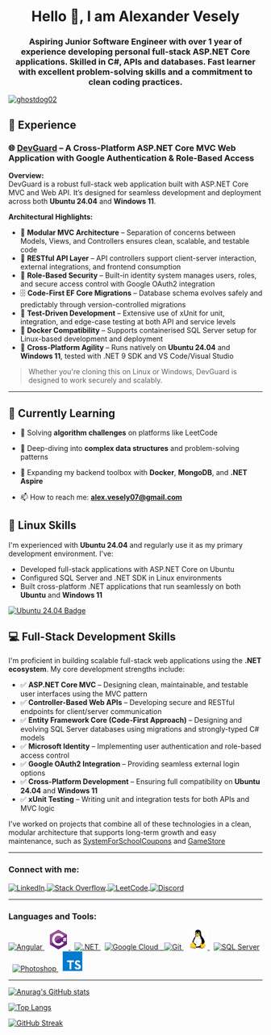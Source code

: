 <h1 align="center">Hello 👋, I am Alexander Vesely</h1>
<h3 align="center">
Aspiring Junior Software Engineer with over 1 year of experience developing personal full-stack ASP.NET Core applications. Skilled in C#, APIs and databases. Fast learner with excellent problem-solving skills and a commitment to clean coding practices.</h3>

<p align="left">
  <a href="https://github.com/ryo-ma/github-profile-trophy">
    <img src="https://github-profile-trophy.vercel.app/?username=ghostdog02" alt="ghostdog02" />
  </a>
</p>

## 💼 Experience

### 🌐 [DevGuard](https://github.com/Ghostdog02/DevGuardSystem) – A Cross-Platform ASP.NET Core MVC Web Application with Google Authentication & Role-Based Access

**Overview:**  
DevGuard is a robust full-stack web application built with ASP.NET Core MVC and Web API. It’s designed for seamless development and deployment across both **Ubuntu 24.04** and **Windows 11**.

**Architectural Highlights:**

- 🧱 **Modular MVC Architecture** – Separation of concerns between Models, Views, and Controllers ensures clean, scalable, and testable code
- 🔌 **RESTful API Layer** – API controllers support client-server interaction, external integrations, and frontend consumption
- 🧩 **Role-Based Security** – Built-in identity system manages users, roles, and secure access control with Google OAuth2 integration
- 🗄️ **Code-First EF Core Migrations** – Database schema evolves safely and predictably through version-controlled migrations
- 🧪 **Test-Driven Development** – Extensive use of xUnit for unit, integration, and edge-case testing at both API and service levels
- 🐳 **Docker Compatibility** – Supports containerised SQL Server setup for Linux-based development and deployment
- 🔀 **Cross-Platform Agility** – Runs natively on **Ubuntu 24.04** and **Windows 11**, tested with .NET 9 SDK and VS Code/Visual Studio

> Whether you're cloning this on Linux or Windows, DevGuard is designed to work securely and scalably.

---

## 📘 Currently Learning

- 🔢 Solving **algorithm challenges** on platforms like LeetCode
- 🌲 Deep-diving into **complex data structures** and problem-solving patterns
- 🐳 Expanding my backend toolbox with **Docker**, **MongoDB**, and **.NET Aspire**

- 📫 How to reach me: **<alex.vesely07@gmail.com>**

## 🐧 Linux Skills

I'm experienced with **Ubuntu 24.04** and regularly use it as my primary development environment. I've:

- Developed full-stack applications with ASP.NET Core on Ubuntu
- Configured SQL Server and .NET SDK in Linux environments
- Built cross-platform .NET applications that run seamlessly on both **Ubuntu** and **Windows 11**

<a href="https://ubuntu.com/download/desktop/thank-you?version=24.04.2&architecture=amd64&lts=true">
  <img src="https://img.shields.io/badge/Ubuntu-24.04-E95420?logo=ubuntu&logoColor=white" alt="Ubuntu 24.04 Badge">
</a>

## 💻 Full-Stack Development Skills

I'm proficient in building scalable full-stack web applications using the **.NET ecosystem**. My core development strengths include:

- ✅ **ASP.NET Core MVC** – Designing clean, maintainable, and testable user interfaces using the MVC pattern
- ✅ **Controller-Based Web APIs** – Developing secure and RESTful endpoints for client/server communication
- ✅ **Entity Framework Core (Code-First Approach)** – Designing and evolving SQL Server databases using migrations and strongly-typed C# models
- ✅ **Microsoft Identity** – Implementing user authentication and role-based access control
- ✅ **Google OAuth2 Integration** – Providing seamless external login options
- ✅ **Cross-Platform Development** – Ensuring full compatibility on **Ubuntu 24.04** and **Windows 11**
- ✅ **xUnit Testing** – Writing unit and integration tests for both APIs and MVC logic

I've worked on projects that combine all of these technologies in a clean, modular architecture that supports long-term growth and easy maintenance, such as [SystemForSchoolCoupons](https://github.com/Ghostdog02/SystemForSchoolCoupons/blob/master/README.md) and [GameStore](https://github.com/Ghostdog02/GameStore)


---

<h3 align="left">Connect with me:</h3>
<p align="left">
  <a href="https://linkedin.com/in/alexander-vesely-b23367325" target="blank">
    <img align="center" src="https://raw.githubusercontent.com/rahuldkjain/github-profile-readme-generator/master/src/images/icons/Social/linked-in-alt.svg" alt="LinkedIn" height="30" width="40" />
  </a>
  <a href="https://stackoverflow.com/users/21615491" target="blank">
    <img align="center" src="https://raw.githubusercontent.com/rahuldkjain/github-profile-readme-generator/master/src/images/icons/Social/stack-overflow.svg" alt="Stack Overflow" height="30" width="40" />
  </a>
  <a href="https://www.leetcode.com/alexandervesely" target="blank">
    <img align="center" src="https://raw.githubusercontent.com/rahuldkjain/github-profile-readme-generator/master/src/images/icons/Social/leet-code.svg" alt="LeetCode" height="30" width="40" />
  </a>
  <a href="https://discord.gg/hackblood" target="blank">
    <img align="center" src="https://raw.githubusercontent.com/rahuldkjain/github-profile-readme-generator/master/src/images/icons/Social/discord.svg" alt="Discord" height="30" width="40" />
  </a>
</p>

---

<h3 align="left">Languages and Tools:</h3>
<p align="left">
  <a href="https://angular.io" target="_blank" rel="noreferrer">
    <img src="https://angular.io/assets/images/logos/angular/angular.svg" alt="Angular" width="40" height="40" />
  </a>
  &nbsp
  <a href="https://www.w3schools.com/cs/" target="_blank" rel="noreferrer">
    <img src="https://raw.githubusercontent.com/devicons/devicon/master/icons/csharp/csharp-original.svg" alt="C#" width="40" height="40" />
  </a>
  &nbsp
  <a href="https://dotnet.microsoft.com/en-us/apps/aspnet" target="_blank" rel="noreferrer">
    <img src="https://imgs.search.brave.com/adeDHKyYsn9TZTNi_c0NhfBQuM9MO4Z4ETvqcz_tOp4/rs:fit:860:0:0:0/g:ce/aHR0cHM6Ly93d3cu/cG5na2V5LmNvbS9w/bmcvZnVsbC82MDAt/NjAwNzA2Nl8tbmV0/LWNvcmUtbG9nby1w/bmcucG5n" alt=".NET" width="40" height="40" />
  </a>
  &nbsp
  <a href="https://cloud.google.com" target="_blank" rel="noreferrer">
    <img src="https://www.vectorlogo.zone/logos/google_cloud/google_cloud-icon.svg" alt="Google Cloud" width="40" height="40" />
  &nbsp
  </a>
  <a href="https://git-scm.com/" target="_blank" rel="noreferrer">
    <img src="https://www.vectorlogo.zone/logos/git-scm/git-scm-icon.svg" alt="Git" width="40" height="40" />
  </a>
  &nbsp
  <a href="https://www.linux.org/" target="_blank" rel="noreferrer">
    <img src="https://raw.githubusercontent.com/devicons/devicon/master/icons/linux/linux-original.svg" alt="Linux" width="40" height="40" />
  </a>
  &nbsp
  <a href="https://www.microsoft.com/en-us/sql-server" target="_blank" rel="noreferrer">
    <img src="https://imgs.search.brave.com/ZyEZ0n-lUxPgpgJ3ECtqqTCyAlXZ10hS_EO3GI--a6w/rs:fit:860:0:0:0/g:ce/aHR0cHM6Ly9sb2dv/bm9pZC5jb20vaW1h/Z2VzL3NxbC1zZXJ2/ZXItbG9nby5wbmc" alt="SQL Server" width="40" height="40" />
  </a>
  &nbsp
  <a href="https://www.photoshop.com/en" target="_blank" rel="noreferrer">
    <img src="https://imgs.search.brave.com/RCKLgEkQClL8pVGMwEjWuAprg6ppxV-TWTUoilP2nXU/rs:fit:860:0:0:0/g:ce/aHR0cHM6Ly9hdGQt/YmxvZ2VzLnMzLnVz/LWVhc3QtMi5hbWF6/b25hd3MuY29tL3dw/LWNvbnRlbnQvdXBs/b2Fkcy8yMDIyLzA1/LzE2MTUxMDUxLzMt/aG93LXRvLW1ha2Ut/YS13YXRlcm1hcmst/bG9nby1pbi1waG90/b3Nob3Aud2VicA" alt="Photoshop" width="40" height="40" />
  </a>
  &nbsp
  <a href="https://www.typescriptlang.org/" target="_blank" rel="noreferrer">
    <img src="https://raw.githubusercontent.com/devicons/devicon/master/icons/typescript/typescript-original.svg" alt="TypeScript" width="40" height="40" />
  </a>
</p>

---

[![Anurag's GitHub stats](https://github-readme-stats.vercel.app/api?username=Ghostdog02&show_icons=true&theme=dark)](https://github.com/Ghostdog02/github-readme-stats)

[![Top Langs](https://github-readme-stats.vercel.app/api/top-langs/?username=Ghostdog02&hide=html&theme=dark)](https://github.com/Ghostdog02/github-readme-stats)

[![GitHub Streak](https://github-readme-streak-stats-alex-veselys-projects.vercel.app?user=Ghostdog02&theme=dark&hide_border=true&date_format=j%20M%5B%20Y%5D)](https://github.com/Ghostdog02/github-readme-streak-stats)
